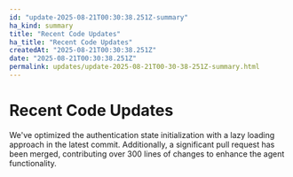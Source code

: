 ```yaml
---
id: "update-2025-08-21T00:30:38.251Z-summary"
ha_kind: summary
title: "Recent Code Updates"
ha_title: "Recent Code Updates"
createdAt: "2025-08-21T00:30:38.251Z"
date: "2025-08-21T00:30:38.251Z"
permalink: updates/update-2025-08-21T00-30-38-251Z-summary.html
---
```


<!--HA-START-->
# Recent Code Updates

We've optimized the authentication state initialization with a lazy loading approach in the latest commit. Additionally, a significant pull request has been merged, contributing over 300 lines of changes to enhance the agent functionality.

<!--HA-END-->
